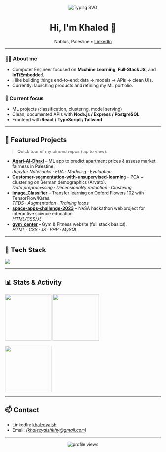 <!-- Profile README for Khaled Yaish | Last update: 2025-09-22 -->

<p align="center">
  <img src="https://readme-typing-svg.herokuapp.com?size=22&duration=2500&center=true&vCenter=true&lines=Khaled+Yaish;Computer+Engineer+%7C+ML+%26+Web;Builder+of+useful+things" alt="Typing SVG">
</p>

<h1 align="center">Hi, I'm Khaled 👋</h1>

<p align="center">
  Nablus, Palestine • <a href="https://www.linkedin.com/in/khaledyaish">LinkedIn</a>
</p>

---

### 👨‍💻 About me
- Computer Engineer focused on **Machine Learning**, **Full-Stack JS**, and **IoT/Embedded**.
- I like building things end-to-end: data → models → APIs → clean UIs.
- Currently: launching products and refining my ML portfolio.

### 🧠 Current focus
- ML projects (classification, clustering, model serving)
- Clean, documented APIs with **Node.js / Express / PostgreSQL**
- Frontend with **React / TypeScript / Tailwind**

---

## 🚀 Featured Projects
> Quick tour of my pinned repos (tap to view):

- **[Aqari-Al-Dhaki](https://github.com/KhaledYaish0/Aqari-Al-Dhaki)** – ML app to predict apartment prices & assess market fairness in Palestine.  
  _Jupyter Notebooks · EDA · Modeling · Evaluation_
- **[Customer-segmentation-with-unsupervised-learning](https://github.com/KhaledYaish0/Customer-segmentation-with-unsupervised-learning)** – PCA + clustering on German demographics (Arvato).  
  _Data preprocessing · Dimensionality reduction · Clustering_
- **[Image_Classifier](https://github.com/KhaledYaish0/Image_Classifier)** – Transfer learning on Oxford Flowers 102 with TensorFlow/Keras.  
  _TFDS · Augmentation · Training loops_
- **[space-apps-challenge-2023](https://github.com/KhaledYaish0/space-apps-challenge-2023)** – NASA hackathon web project for interactive science education.  
  _HTML/CSS/JS_
- **[gym_center](https://github.com/KhaledYaish0/gym_center)** – Gym & Fitness website (full stack basics).  
  _HTML · CSS · JS · PHP · MySQL_


---

## 🧰 Tech Stack
<p>
  <!-- icons: https://skillicons.dev -->
  <img src="https://skillicons.dev/icons?i=ts,js,react,nodejs,express,postgres,git,github,py,tensorflow,sklearn,html,css,tailwind,bootstrap,linux,vscode" />
</p>

---

## 📊 Stats & Activity
<p>
  <img src="https://github-readme-streak-stats.herokuapp.com?user=KhaledYaish0" height="150" />
  <img src="https://github-readme-stats.vercel.app/api?username=KhaledYaish0&show_icons=true" height="150" />
</p>
<p>
  <img src="https://github-readme-stats.vercel.app/api/top-langs/?username=KhaledYaish0&layout=compact" height="150" />
</p>

---

## 📫 Contact
- LinkedIn: <a href="https://www.linkedin.com/in/khaledyaish">khaledyaish</a>
- Email: _(khaledyaishkhy@gmail.com)_

---

<!-- Badges -->
<p align="center">
  <img src="https://komarev.com/ghpvc/?username=KhaledYaish0&style=flat-square" alt="profile views" />
</p>
